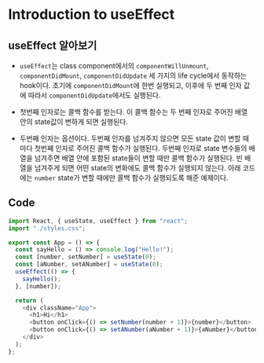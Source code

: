 # Introduction to useEffect

## useEffect 알아보기

- `useEffect`는 class component에서의 `componentWillUnmount`, `componentDidMount`, `componentDidUpdate` 세 가지의 life cycle에서 동작하는 hook이다.
  초기에 `componentDidMount`에 한번 실행되고, 이후에 두 번째 인자 값에 따라서 `componentDidUpdate`에서도 실행된다.

- 첫번째 인자로는 콜백 함수를 받는다. 이 콜백 함수는 두 번째 인자로 주어진 배열 안의 state값이 변하게 되면 실행된다.

- 두번째 인자는 옵션이다. 두번째 인자를 넘겨주지 않으면 모든 state 값이 변할 때 마다 첫번째 인자로 주어진 콜백 함수가 실행된다. 두번째 인자로 state 변수들의 배열을 넘겨주면 배열 안에 포함된 state들이 변할 때만 콜백 함수가 실행된다. 빈 배열을 넘겨주게 되면 어떤 state의 변화에도 콜백 함수가 실행되지 않는다.
  아래 코드에는 `number` state가 변할 때에만 콜백 함수가 실행되도록 해준 예제이다.

## Code

```javascript
import React, { useState, useEffect } from "react";
import "./styles.css";

export const App = () => {
  const sayHello = () => console.log("Hello!");
  const [number, setNumber] = useState(0);
  const [aNumber, setANumber] = useState(0);
  useEffect(() => {
    sayHello();
  }, [number]);

  return (
    <div className="App">
      <h1>Hi</h1>
      <button onClick={() => setNumber(number + 1)}>{number}</button>
      <button onClick={() => setANumber(aNumber + 1)}>{aNumber}</button>
    </div>
  );
};
```
